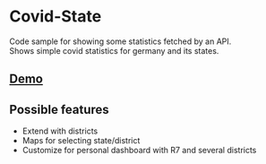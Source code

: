 # Covid-State
Code sample for showing some statistics fetched by an API.  
Shows simple covid statistics for germany and its states.

## [Demo](https://benkner.github.io/covid-state) 

## Possible features
- Extend with districts
- Maps for selecting state/district
- Customize for personal dashboard with R7 and several districts
